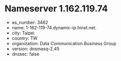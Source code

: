 # Nameserver 1.162.119.74

* as_number: 3462
* name: 1-162-119-74.dynamic-ip.hinet.net.
* city: Taipei
* country: TW
* organization: Data Communication Business Group
* version: dnsmasq-2.45
* dnssec: false
